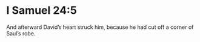 # I Samuel 24:5

And afterward David’s heart struck him, because he had cut off a corner of Saul’s robe.
